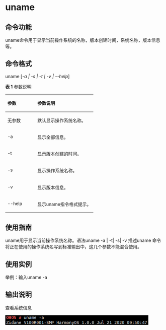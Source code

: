 # uname<a name="ZH-CN_TOPIC_0000001051770292"></a>

## 命令功能<a name="section107697383115"></a>

uname命令用于显示当前操作系统的名称，版本创建时间，系统名称，版本信息等。

## 命令格式<a name="section162824341116"></a>

uname \[_-a | -s | -t | -v | --help_\]

**表 1**  参数说明

<a name="table909mcpsimp"></a>
<table><thead align="left"><tr id="row914mcpsimp"><th class="cellrowborder" valign="top" width="33.989999999999995%" id="mcps1.2.3.1.1"><p id="p916mcpsimp"><a name="p916mcpsimp"></a><a name="p916mcpsimp"></a>参数</p>
</th>
<th class="cellrowborder" valign="top" width="66.01%" id="mcps1.2.3.1.2"><p id="p918mcpsimp"><a name="p918mcpsimp"></a><a name="p918mcpsimp"></a>参数说明</p>
</th>
</tr>
</thead>
<tbody><tr id="row119816412718"><td class="cellrowborder" valign="top" width="33.989999999999995%" headers="mcps1.2.3.1.1 "><p id="p1384693214813"><a name="p1384693214813"></a><a name="p1384693214813"></a>无参数</p>
</td>
<td class="cellrowborder" valign="top" width="66.01%" headers="mcps1.2.3.1.2 "><p id="p18199114113719"><a name="p18199114113719"></a><a name="p18199114113719"></a>默认显示操作系统名称。</p>
</td>
</tr>
<tr id="row919mcpsimp"><td class="cellrowborder" valign="top" width="33.989999999999995%" headers="mcps1.2.3.1.1 "><p id="p921mcpsimp"><a name="p921mcpsimp"></a><a name="p921mcpsimp"></a>-a</p>
</td>
<td class="cellrowborder" valign="top" width="66.01%" headers="mcps1.2.3.1.2 "><p id="p923mcpsimp"><a name="p923mcpsimp"></a><a name="p923mcpsimp"></a>显示全部信息。</p>
</td>
</tr>
<tr id="row924mcpsimp"><td class="cellrowborder" valign="top" width="33.989999999999995%" headers="mcps1.2.3.1.1 "><p id="p926mcpsimp"><a name="p926mcpsimp"></a><a name="p926mcpsimp"></a>-t</p>
</td>
<td class="cellrowborder" valign="top" width="66.01%" headers="mcps1.2.3.1.2 "><p id="p928mcpsimp"><a name="p928mcpsimp"></a><a name="p928mcpsimp"></a>显示版本创建的时间。</p>
</td>
</tr>
<tr id="row929mcpsimp"><td class="cellrowborder" valign="top" width="33.989999999999995%" headers="mcps1.2.3.1.1 "><p id="p931mcpsimp"><a name="p931mcpsimp"></a><a name="p931mcpsimp"></a>-s</p>
</td>
<td class="cellrowborder" valign="top" width="66.01%" headers="mcps1.2.3.1.2 "><p id="p933mcpsimp"><a name="p933mcpsimp"></a><a name="p933mcpsimp"></a>显示操作系统名称。</p>
</td>
</tr>
<tr id="row934mcpsimp"><td class="cellrowborder" valign="top" width="33.989999999999995%" headers="mcps1.2.3.1.1 "><p id="p936mcpsimp"><a name="p936mcpsimp"></a><a name="p936mcpsimp"></a>-v</p>
</td>
<td class="cellrowborder" valign="top" width="66.01%" headers="mcps1.2.3.1.2 "><p id="p938mcpsimp"><a name="p938mcpsimp"></a><a name="p938mcpsimp"></a>显示版本信息。</p>
</td>
</tr>
<tr id="row944mcpsimp"><td class="cellrowborder" valign="top" width="33.989999999999995%" headers="mcps1.2.3.1.1 "><p id="p946mcpsimp"><a name="p946mcpsimp"></a><a name="p946mcpsimp"></a>--help</p>
</td>
<td class="cellrowborder" valign="top" width="66.01%" headers="mcps1.2.3.1.2 "><p id="p948mcpsimp"><a name="p948mcpsimp"></a><a name="p948mcpsimp"></a>显示uname指令格式提示。</p>
</td>
</tr>
</tbody>
</table>

## 使用指南<a name="section2652124861114"></a>

uname用于显示当前操作系统名称。语法uname -a | -t| -s| -v 描述uname 命令将正在使用的操作系统名写到标准输出中，这几个参数不能混合使用。

## 使用实例<a name="section0107995132"></a>

举例：输入uname -a

## 输出说明<a name="section1215113245511"></a>

查看系统信息

![](figures/zh-cn_image_0000001052370305.png)

